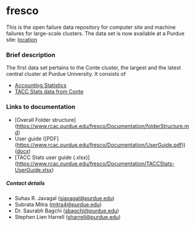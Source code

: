 # fresco
This is the open failure data repository for computer site and machine failures for large-scale clusters.
The data set is now available at a Purdue site: [location](https://www.rcac.purdue.edu/fresco/)

### Brief description
The first data set pertains to the Conte cluster, the largest and the latest central cluster at Purdue University. It consists of 
- [Accounting Statistics](https://www.rcac.purdue.edu/fresco/AccountingStatistics)
- [TACC Stats data from Conte](https://www.rcac.purdue.edu/fresco/Conte_taccStats)

### Links to documentation
- [Overall Folder structure] (https://www.rcac.purdue.edu/fresco/Documentation/folderStructure.md)
- User guide ([PDF] (https://www.rcac.purdue.edu/fresco/Documentation/UserGuide.pdf)) ([docx](https://www.rcac.purdue.edu/fresco/Documentation/UserGuide.docx))
- [TACC Stats user guide (.xlsx)] (https://www.rcac.purdue.edu/fresco/Documentation/TACCStats-UserGuide.xlsx)

##### Contact details
- Suhas R. Javagal ([sjavagal@purdue.edu](sjavagal@purdue.edu))
- Subrata Mitra ([mitra4@purdue.edu](mitra4@purdue.edu))
- Dr. Saurabh Bagchi ([sbagchi@purdue.edu](sbagchi@purdue.edu))
- Stephen Lien Harrell ([sharrell@purdue.edu](sharrell@purdue.edu))
